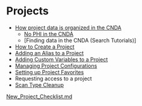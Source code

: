 # Projects

 - [How project data is organized in the CNDA](How_Project_Data_is_Organized_in_the_CNDA.md)
   -  [No PHI in the CNDA](No_PHI_in_the_CNDA.md)
   -  [Finding data in the CNDA (Search Tutorials)]
 - [How to Create a Project](How_to_Create_a_Project.md)
 - [Adding an Alias to a Project](Adding_an_Alias_to_a_Project.md)
 - [Adding Custom Variables to a Project](Adding_Custom_Variables_to_a_Project.md)
 - [Managing Project Configurations](Managing_Project_Configurations.md)
 - [Setting up Project Favorites](Setting_up_Project_Favorites.md)
 - Requesting access to a project
 - [Scan Type Cleanup](Scan_Type_Cleanup.md)

[New_Project_Checklist.md](New_Project_Checklist.md)
